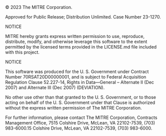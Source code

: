 © 2023 The MITRE Corporation.

Approved for Public Release; Distribution Unlimited. Case Number 23-1270.

NOTICE

MITRE hereby grants express written permission to use, reproduce, distribute, modify, and otherwise leverage this software to the extent permitted by the licensed terms provided in the LICENSE.md file included with this project.

NOTICE

This software was produced for the U. S. Government under Contract Number 70RSAT20D00000001, and is subject to Federal Acquisition Regulation Clause 52.227-14, Rights in Data—General – Alternate II (Dec 2007) and Alternate III (Dec 2007) (DEVIATION).

No other use other than that granted to the U. S. Government, or to those acting on behalf of the U. S. Government under that Clause is authorized without the express written permission of The MITRE Corporation.

For further information, please contact The MITRE Corporation, Contracts Management Office, 7515 Colshire Drive, McLean, VA 22102-7539, (703) 983-6000.15 Colshire Drive, McLean, VA 22102-7539, (703) 983-6000.